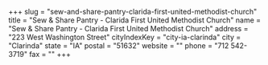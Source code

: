 +++
slug = "sew-and-share-pantry-clarida-first-united-methodist-church"
title = "Sew & Share Pantry - Clarida First United Methodist Church"
name = "Sew & Share Pantry - Clarida First United Methodist Church"
address = "223 West Washington Street"
cityIndexKey = "city-ia-clarinda"
city = "Clarinda"
state = "IA"
postal = "51632"
website = ""
phone = "712 542-3719"
fax = ""
+++
